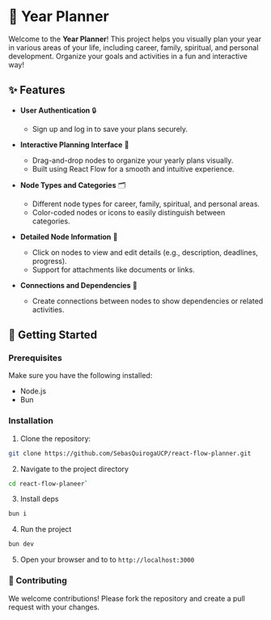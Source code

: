 # 📅 Year Planner

Welcome to the **Year Planner**! This project helps you visually plan your year in various areas of your life, including career, family, spiritual, and personal development. Organize your goals and activities in a fun and interactive way!

## ✨ Features

- **User Authentication** 🔒
  - Sign up and log in to save your plans securely.

- **Interactive Planning Interface** 🎨
  - Drag-and-drop nodes to organize your yearly plans visually.
  - Built using React Flow for a smooth and intuitive experience.

- **Node Types and Categories** 🗂️
  - Different node types for career, family, spiritual, and personal areas.
  - Color-coded nodes or icons to easily distinguish between categories.

- **Detailed Node Information** 📝
  - Click on nodes to view and edit details (e.g., description, deadlines, progress).
  - Support for attachments like documents or links.

- **Connections and Dependencies** 🔗
  - Create connections between nodes to show dependencies or related activities.

## 🚀 Getting Started

### Prerequisites

Make sure you have the following installed:
- Node.js
- Bun

### Installation

1. Clone the repository:
```bash
git clone https://github.com/SebasQuirogaUCP/react-flow-planner.git
```

2. Navigate to the project directory
```bash
cd react-flow-planeer`
```

3. Install deps
```bash
bun i
```

4. Run the project
```bash
bun dev
```

5. Open your browser and to to `http://localhost:3000`

### 🤝 Contributing
We welcome contributions! Please fork the repository and create a pull request with your changes.